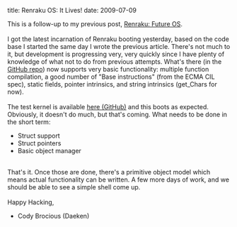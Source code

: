 title: Renraku OS: It Lives!
date: 2009-07-09

This is a follow-up to my previous post, [Renraku: Future OS][1].   
   
I got the latest incarnation of Renraku booting yesterday, based on the code base I started the same day I wrote the previous article. There's not much to it, but development is progressing very, very quickly since I have plenty of knowledge of what not to do from previous attempts. What's there (in the [GitHub repo][2]) now supports very basic functionality: multiple function compilation, a good number of "Base instructions" (from the ECMA CIL spec), static fields, pointer intrinsics, and string intrinsics (get_Chars for now).   
   
The test kernel is available [here (GitHub)][3] and this boots as expected. Obviously, it doesn't do much, but that's coming. What needs to be done in the short term:

 [1]: http://daeken.com/renraku-future-os
 [2]: http://github.com/daeken/RenrakuOS/tree/master
 [3]: http://github.com/daeken/RenrakuOS/blob/master/TestKernel/Main.boo

*   Struct support
*   Struct pointers
*   Basic object manager

  
   
That's it. Once those are done, there's a primitive object model which means actual functionality can be written. A few more days of work, and we should be able to see a simple shell come up.   
   
Happy Hacking,   
- Cody Brocious (Daeken)
